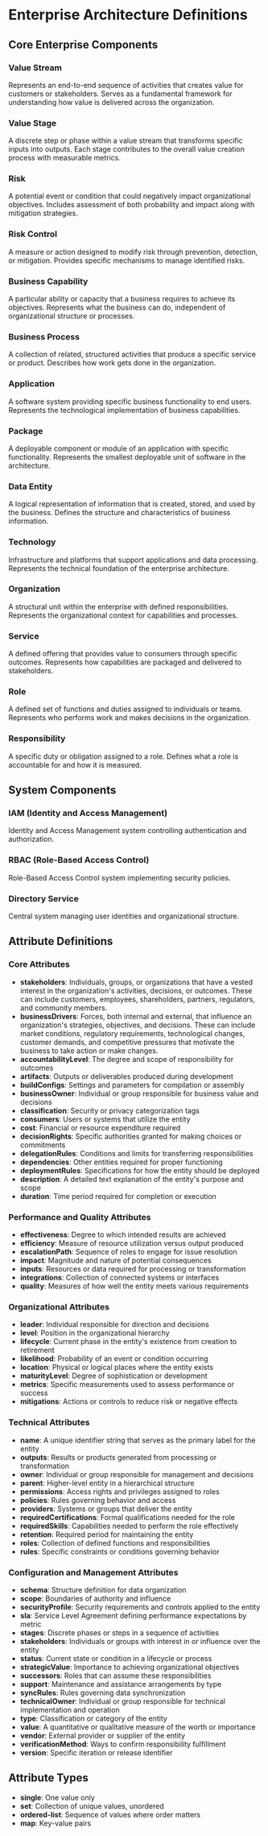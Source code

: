 # Enterprise Architecture Definitions

## Core Enterprise Components

### Value Stream
Represents an end-to-end sequence of activities that creates value for customers or stakeholders. Serves as a fundamental framework for understanding how value is delivered across the organization.

### Value Stage
A discrete step or phase within a value stream that transforms specific inputs into outputs. Each stage contributes to the overall value creation process with measurable metrics.

### Risk
A potential event or condition that could negatively impact organizational objectives. Includes assessment of both probability and impact along with mitigation strategies.

### Risk Control
A measure or action designed to modify risk through prevention, detection, or mitigation. Provides specific mechanisms to manage identified risks.

### Business Capability
A particular ability or capacity that a business requires to achieve its objectives. Represents what the business can do, independent of organizational structure or processes.

### Business Process
A collection of related, structured activities that produce a specific service or product. Describes how work gets done in the organization.

### Application
A software system providing specific business functionality to end users. Represents the technological implementation of business capabilities.

### Package
A deployable component or module of an application with specific functionality. Represents the smallest deployable unit of software in the architecture.

### Data Entity
A logical representation of information that is created, stored, and used by the business. Defines the structure and characteristics of business information.

### Technology
Infrastructure and platforms that support applications and data processing. Represents the technical foundation of the enterprise architecture.

### Organization
A structural unit within the enterprise with defined responsibilities. Represents the organizational context for capabilities and processes.

### Service
A defined offering that provides value to consumers through specific outcomes. Represents how capabilities are packaged and delivered to stakeholders.

### Role
A defined set of functions and duties assigned to individuals or teams. Represents who performs work and makes decisions in the organization.

### Responsibility
A specific duty or obligation assigned to a role. Defines what a role is accountable for and how it is measured.

## System Components

### IAM (Identity and Access Management)
Identity and Access Management system controlling authentication and authorization.

### RBAC (Role-Based Access Control)
Role-Based Access Control system implementing security policies.

### Directory Service
Central system managing user identities and organizational structure.

## Attribute Definitions

### Core Attributes
- **stakeholders**: Individuals, groups, or organizations that have a vested interest in the organization's activities, decisions, or outcomes. These can include customers, employees, shareholders, partners, regulators, and community members.
- **businessDrivers**: Forces, both internal and external, that influence an organization's strategies, objectives, and decisions. These can include market conditions, regulatory requirements, technological changes, customer demands, and competitive pressures that motivate the business to take action or make changes.
- **accountabilityLevel**: The degree and scope of responsibility for outcomes
- **artifacts**: Outputs or deliverables produced during development
- **buildConfigs**: Settings and parameters for compilation or assembly
- **businessOwner**: Individual or group responsible for business value and decisions
- **classification**: Security or privacy categorization tags
- **consumers**: Users or systems that utilize the entity
- **cost**: Financial or resource expenditure required
- **decisionRights**: Specific authorities granted for making choices or commitments
- **delegationRules**: Conditions and limits for transferring responsibilities
- **dependencies**: Other entities required for proper functioning
- **deploymentRules**: Specifications for how the entity should be deployed
- **description**: A detailed text explanation of the entity's purpose and scope
- **duration**: Time period required for completion or execution

### Performance and Quality Attributes
- **effectiveness**: Degree to which intended results are achieved
- **efficiency**: Measure of resource utilization versus output produced
- **escalationPath**: Sequence of roles to engage for issue resolution
- **impact**: Magnitude and nature of potential consequences
- **inputs**: Resources or data required for processing or transformation
- **integrations**: Collection of connected systems or interfaces
- **quality**: Measures of how well the entity meets various requirements

### Organizational Attributes
- **leader**: Individual responsible for direction and decisions
- **level**: Position in the organizational hierarchy
- **lifecycle**: Current phase in the entity's existence from creation to retirement
- **likelihood**: Probability of an event or condition occurring
- **location**: Physical or logical places where the entity exists
- **maturityLevel**: Degree of sophistication or development
- **metrics**: Specific measurements used to assess performance or success
- **mitigations**: Actions or controls to reduce risk or negative effects

### Technical Attributes
- **name**: A unique identifier string that serves as the primary label for the entity
- **outputs**: Results or products generated from processing or transformation
- **owner**: Individual or group responsible for management and decisions
- **parent**: Higher-level entity in a hierarchical structure
- **permissions**: Access rights and privileges assigned to roles
- **policies**: Rules governing behavior and access
- **providers**: Systems or groups that deliver the entity
- **requiredCertifications**: Formal qualifications needed for the role
- **requiredSkills**: Capabilities needed to perform the role effectively
- **retention**: Required period for maintaining the entity
- **roles**: Collection of defined functions and responsibilities
- **rules**: Specific constraints or conditions governing behavior

### Configuration and Management Attributes
- **schema**: Structure definition for data organization
- **scope**: Boundaries of authority and influence
- **securityProfile**: Security requirements and controls applied to the entity
- **sla**: Service Level Agreement defining performance expectations by metric
- **stages**: Discrete phases or steps in a sequence of activities
- **stakeholders**: Individuals or groups with interest in or influence over the entity
- **status**: Current state or condition in a lifecycle or process
- **strategicValue**: Importance to achieving organizational objectives
- **successors**: Roles that can assume these responsibilities
- **support**: Maintenance and assistance arrangements by type
- **syncRules**: Rules governing data synchronization
- **technicalOwner**: Individual or group responsible for technical implementation and operation
- **type**: Classification or category of the entity
- **value**: A quantitative or qualitative measure of the worth or importance
- **vendor**: External provider or supplier of the entity
- **verificationMethod**: Ways to confirm responsibility fulfillment
- **version**: Specific iteration or release identifier

## Attribute Types
- **single**: One value only
- **set**: Collection of unique values, unordered
- **ordered-list**: Sequence of values where order matters
- **map**: Key-value pairs